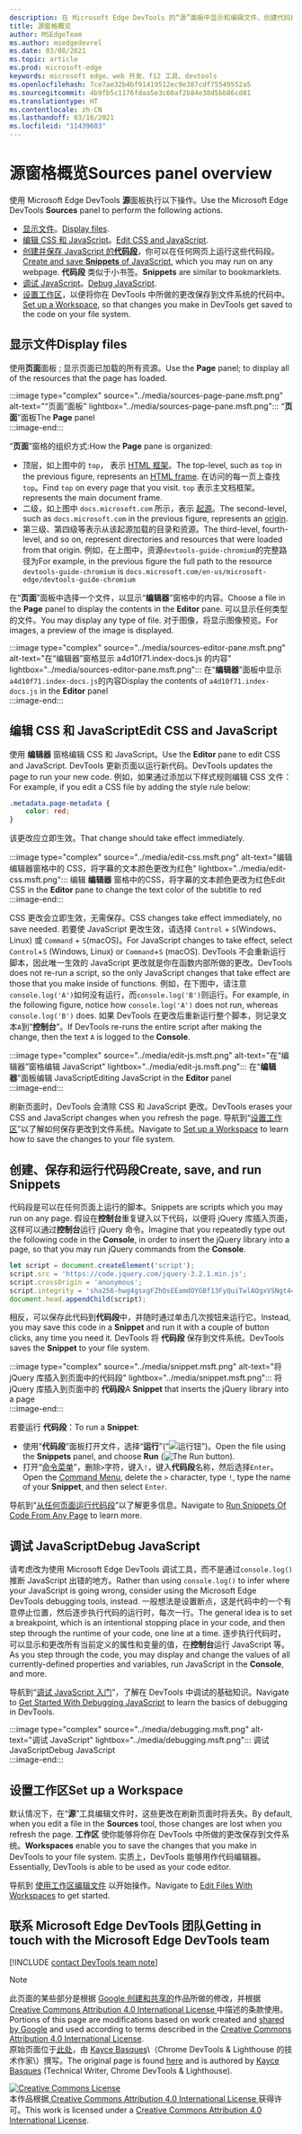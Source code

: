 ```yaml
---
description: 在 Microsoft Edge DevTools 的“源”面板中显示和编辑文件、创建代码段、调试 JavaScript 和设置工作区。
title: 源窗格概览
author: MSEdgeTeam
ms.author: msedgedevrel
ms.date: 03/08/2021
ms.topic: article
ms.prod: microsoft-edge
keywords: microsoft edge、web 开发、f12 工具、devtools
ms.openlocfilehash: 7ce7ae32b4bf91419512ec9e387cdf75549552a5
ms.sourcegitcommit: 4b9fb5c1176fdaa5e3c60af2b84e38d5bb86cd81
ms.translationtype: HT
ms.contentlocale: zh-CN
ms.lasthandoff: 03/16/2021
ms.locfileid: "11439603"
---
```

<!-- Copyright Kayce Basques 

   Licensed under the Apache License, Version 2.0 (the "License");
   you may not use this file except in compliance with the License.
   You may obtain a copy of the License at

       https://www.apache.org/licenses/LICENSE-2.0

   Unless required by applicable law or agreed to in writing, software
   distributed under the License is distributed on an "AS IS" BASIS,
   WITHOUT WARRANTIES OR CONDITIONS OF ANY KIND, either express or implied.
   See the License for the specific language governing permissions and
   limitations under the License.  -->

# <a name="sources-panel-overview"></a><span data-ttu-id="9f459-104">源窗格概览</span><span class="sxs-lookup"><span data-stu-id="9f459-104">Sources panel overview</span></span>  

<span data-ttu-id="9f459-105">使用 Microsoft Edge DevTools **源**面板执行以下操作。</span><span class="sxs-lookup"><span data-stu-id="9f459-105">Use the Microsoft Edge DevTools **Sources** panel to perform the following actions.</span></span>  

*   <span data-ttu-id="9f459-106">[显示文件](#display-files)。</span><span class="sxs-lookup"><span data-stu-id="9f459-106">[Display files](#display-files).</span></span>  
*   <span data-ttu-id="9f459-107">[编辑 CSS 和 JavaScript](#edit-css-and-javascript)。</span><span class="sxs-lookup"><span data-stu-id="9f459-107">[Edit CSS and JavaScript](#edit-css-and-javascript).</span></span>  
*   <span data-ttu-id="9f459-108">[创建并保存 JavaScript 的**代码段**](#create-save-and-run-snippets)，你可以在任何网页上运行这些代码段。</span><span class="sxs-lookup"><span data-stu-id="9f459-108">[Create and save **Snippets** of JavaScript](#create-save-and-run-snippets), which you may run on any webpage.</span></span>  <span data-ttu-id="9f459-109">**代码段** 类似于小书签。</span><span class="sxs-lookup"><span data-stu-id="9f459-109">**Snippets** are similar to bookmarklets.</span></span>  
*   <span data-ttu-id="9f459-110">[调试 JavaScript](#debug-javascript)。</span><span class="sxs-lookup"><span data-stu-id="9f459-110">[Debug JavaScript](#debug-javascript).</span></span>  
*   <span data-ttu-id="9f459-111">[设置工作区](#set-up-a-workspace)，以便将你在 DevTools 中所做的更改保存到文件系统的代码中。</span><span class="sxs-lookup"><span data-stu-id="9f459-111">[Set up a Workspace](#set-up-a-workspace), so that changes you make in DevTools get saved to the code on your file system.</span></span>  
    
## <a name="display-files"></a><span data-ttu-id="9f459-112">显示文件</span><span class="sxs-lookup"><span data-stu-id="9f459-112">Display files</span></span>  

<span data-ttu-id="9f459-113">使用**页面**面板 ; 显示页面已加载的所有资源。</span><span class="sxs-lookup"><span data-stu-id="9f459-113">Use the **Page** panel; to display all of the resources that the page has loaded.</span></span>

:::image type="complex" source="../media/sources-page-pane.msft.png" alt-text="“页面”面板" lightbox="../media/sources-page-pane.msft.png":::
   <span data-ttu-id="9f459-115">“**页面**”面板</span><span class="sxs-lookup"><span data-stu-id="9f459-115">The **Page** panel</span></span>  
:::image-end:::  

<span data-ttu-id="9f459-116">“**页面**”窗格的组织方式:</span><span class="sxs-lookup"><span data-stu-id="9f459-116">How the **Page** pane is organized:</span></span>  
*   <span data-ttu-id="9f459-117">顶层，如上图中的 `top`， 表示 [HTML 框架][W3CHtml4Frames]。</span><span class="sxs-lookup"><span data-stu-id="9f459-117">The top-level, such as `top` in the previous figure, represents an [HTML frame][W3CHtml4Frames].</span></span>  <span data-ttu-id="9f459-118">在访问的每一页上查找 `top`。</span><span class="sxs-lookup"><span data-stu-id="9f459-118">Find `top` on every page that you visit.</span></span>  `top` <span data-ttu-id="9f459-119">表示主文档框架。</span><span class="sxs-lookup"><span data-stu-id="9f459-119">represents the main document frame.</span></span>  
*   <span data-ttu-id="9f459-120">二级，如上图中 `docs.microsoft.com` 所示，表示 [起源][HtmlstandardOrigin]。</span><span class="sxs-lookup"><span data-stu-id="9f459-120">The second-level, such as `docs.microsoft.com` in the previous figure, represents an [origin][HtmlstandardOrigin].</span></span>  
*   <span data-ttu-id="9f459-121">第三级、第四级等表示从该起源加载的目录和资源。</span><span class="sxs-lookup"><span data-stu-id="9f459-121">The third-level, fourth-level, and so on, represent directories and resources that were loaded from that origin.</span></span>  <span data-ttu-id="9f459-122">例如，在上图中，资源`devtools-guide-chromium`的完整路径为</span><span class="sxs-lookup"><span data-stu-id="9f459-122">For example, in the previous figure the full path to the resource `devtools-guide-chromium` is</span></span> `docs.microsoft.com/en-us/microsoft-edge/devtools-guide-chromium`  
    
<span data-ttu-id="9f459-123">在“**页面**”面板中选择一个文件，以显示“**编辑器**”窗格中的内容。</span><span class="sxs-lookup"><span data-stu-id="9f459-123">Choose a file in the **Page** panel to display the contents in the **Editor** pane.</span></span>  <span data-ttu-id="9f459-124">可以显示任何类型的文件。</span><span class="sxs-lookup"><span data-stu-id="9f459-124">You may display any type of file.</span></span>  <span data-ttu-id="9f459-125">对于图像，将显示图像预览。</span><span class="sxs-lookup"><span data-stu-id="9f459-125">For images, a preview of the image is displayed.</span></span>  

:::image type="complex" source="../media/sources-editor-pane.msft.png" alt-text="在“编辑器”窗格显示 a4d10f71.index-docs.js 的内容" lightbox="../media/sources-editor-pane.msft.png":::
   <span data-ttu-id="9f459-127">在“**编辑器**”面板中显示`a4d10f71.index-docs.js`的内容</span><span class="sxs-lookup"><span data-stu-id="9f459-127">Display the contents of `a4d10f71.index-docs.js` in the **Editor** panel</span></span>  
:::image-end:::  

## <a name="edit-css-and-javascript"></a><span data-ttu-id="9f459-128">编辑 CSS 和 JavaScript</span><span class="sxs-lookup"><span data-stu-id="9f459-128">Edit CSS and JavaScript</span></span>  

<span data-ttu-id="9f459-129">使用 **编辑器** 窗格编辑 CSS 和 JavaScript。</span><span class="sxs-lookup"><span data-stu-id="9f459-129">Use the **Editor** pane to edit CSS and JavaScript.</span></span>  <span data-ttu-id="9f459-130">DevTools 更新页面以运行新代码。</span><span class="sxs-lookup"><span data-stu-id="9f459-130">DevTools updates the page to run your new code.</span></span>  <span data-ttu-id="9f459-131">例如，如果通过添加以下样式规则编辑 CSS 文件：</span><span class="sxs-lookup"><span data-stu-id="9f459-131">For example, if you edit a CSS file by adding the style rule below:</span></span>

```css
.metadata.page-metadata {
    color: red;
}
```

<span data-ttu-id="9f459-132">该更改应立即生效。</span><span class="sxs-lookup"><span data-stu-id="9f459-132">That change should take effect immediately.</span></span>

:::image type="complex" source="../media/edit-css.msft.png" alt-text="编辑编辑器窗格中的 CSS，将字幕的文本颜色更改为红色" lightbox="../media/edit-css.msft.png":::
   <span data-ttu-id="9f459-134">编辑 **编辑器** 窗格中的CSS，将字幕的文本颜色更改为红色</span><span class="sxs-lookup"><span data-stu-id="9f459-134">Edit CSS in the **Editor** pane to change the text color of the subtitle to red</span></span>  
:::image-end:::  

<span data-ttu-id="9f459-135">CSS 更改会立即生效，无需保存。</span><span class="sxs-lookup"><span data-stu-id="9f459-135">CSS changes take effect immediately, no save needed.</span></span>  <span data-ttu-id="9f459-136">若要使 JavaScript 更改生效，请选择 `Control` + `S`\(Windows、Linux\) 或 `Command` + `S`\(macOS\)。</span><span class="sxs-lookup"><span data-stu-id="9f459-136">For JavaScript changes to take effect, select `Control`+`S` \(Windows, Linux\) or `Command`+`S` \(macOS\).</span></span>  <span data-ttu-id="9f459-137">DevTools 不会重新运行脚本，因此唯一生效的 JavaScript 更改就是你在函数内部所做的更改。</span><span class="sxs-lookup"><span data-stu-id="9f459-137">DevTools does not re-run a script, so the only JavaScript changes that take effect are those that you make inside of functions.</span></span>  <span data-ttu-id="9f459-138">例如，在下图中，请注意`console.log('A')`如何没有运行，而`console.log('B')`则运行。</span><span class="sxs-lookup"><span data-stu-id="9f459-138">For example, in the following figure, notice how `console.log('A')` does not run, whereas `console.log('B')` does.</span></span>  <span data-ttu-id="9f459-139">如果 DevTools 在更改后重新运行整个脚本，则记录文本`A`到“**控制台**”。</span><span class="sxs-lookup"><span data-stu-id="9f459-139">If DevTools re-runs the entire script after making the change, then the text `A` is logged to the **Console**.</span></span>  

:::image type="complex" source="../media/edit-js.msft.png" alt-text="在“编辑器”窗格编辑 JavaScript" lightbox="../media/edit-js.msft.png":::
   <span data-ttu-id="9f459-141">在“**编辑器**”面板编辑 JavaScript</span><span class="sxs-lookup"><span data-stu-id="9f459-141">Editing JavaScript in the **Editor** panel</span></span>  
:::image-end:::  

<span data-ttu-id="9f459-142">刷新页面时，DevTools 会清除 CSS 和 JavaScript 更改。</span><span class="sxs-lookup"><span data-stu-id="9f459-142">DevTools erases your CSS and JavaScript changes when you refresh the page.</span></span>  <span data-ttu-id="9f459-143">导航到“[设置工作区](#set-up-a-workspace)”以了解如何保存更改到文件系统。</span><span class="sxs-lookup"><span data-stu-id="9f459-143">Navigate to [Set up a Workspace](#set-up-a-workspace) to learn how to save the changes to your file system.</span></span>  

## <a name="create-save-and-run-snippets"></a><span data-ttu-id="9f459-144">创建、保存和运行代码段</span><span class="sxs-lookup"><span data-stu-id="9f459-144">Create, save, and run Snippets</span></span>  

<span data-ttu-id="9f459-145">代码段是可以在任何页面上运行的脚本。</span><span class="sxs-lookup"><span data-stu-id="9f459-145">Snippets are scripts which you may run on any page.</span></span>  <span data-ttu-id="9f459-146">假设在**控制台**重复键入以下代码，以便将 jQuery 库插入页面，这样可以通过**控制台**运行 jQuery 命令。</span><span class="sxs-lookup"><span data-stu-id="9f459-146">Imagine that you repeatedly type out the following code in the **Console**, in order to insert the jQuery library into a page, so that you may run jQuery commands from the **Console**.</span></span>  

```javascript
let script = document.createElement('script');
script.src = 'https://code.jquery.com/jquery-3.2.1.min.js';
script.crossOrigin = 'anonymous';
script.integrity = 'sha256-hwg4gsxgFZhOsEEamdOYGBf13FyQuiTwlAQgxVSNgt4=';
document.head.appendChild(script);
```  

<span data-ttu-id="9f459-147">相反，可以保存此代码到**代码段**中，并随时通过单击几次按钮来运行它。</span><span class="sxs-lookup"><span data-stu-id="9f459-147">Instead, you may save this code in a **Snippet** and run it with a couple of button clicks, any time you need it.</span></span>  <span data-ttu-id="9f459-148">DevTools 将 **代码段** 保存到文件系统。</span><span class="sxs-lookup"><span data-stu-id="9f459-148">DevTools saves the **Snippet** to your file system.</span></span>  

:::image type="complex" source="../media/snippet.msft.png" alt-text="将 jQuery 库插入到页面中的代码段" lightbox="../media/snippet.msft.png":::
   <span data-ttu-id="9f459-150">将 jQuery 库插入到页面中的 **代码段**</span><span class="sxs-lookup"><span data-stu-id="9f459-150">A **Snippet** that inserts the jQuery library into a page</span></span>  
:::image-end:::  

<span data-ttu-id="9f459-151">若要运行 **代码段**：</span><span class="sxs-lookup"><span data-stu-id="9f459-151">To run a **Snippet**:</span></span>

*   <span data-ttu-id="9f459-152">使用“**代码段**”面板打开文件，选择“**运行**”\(“![运行钮](../media/run-snippet-icon.msft.png)”\)。</span><span class="sxs-lookup"><span data-stu-id="9f459-152">Open the file using the **Snippets** panel, and choose **Run** \(![The Run button](../media/run-snippet-icon.msft.png)\).</span></span>  
*   <span data-ttu-id="9f459-153">打开“[命令菜单][DevtoolsGuideChromiumCommandMenuIndex]”，删除`>`字符，键入`!`，键入**代码段**名称，然后选择`Enter`。</span><span class="sxs-lookup"><span data-stu-id="9f459-153">Open the [Command Menu][DevtoolsGuideChromiumCommandMenuIndex], delete the `>` character, type `!`, type the name of your **Snippet**, and then select `Enter`.</span></span>  
    
<span data-ttu-id="9f459-154">导航到“[从任何页面运行代码段][DevtoolsGuideChromiumJavascriptSnippets]”以了解更多信息。</span><span class="sxs-lookup"><span data-stu-id="9f459-154">Navigate to [Run Snippets Of Code From Any Page][DevtoolsGuideChromiumJavascriptSnippets] to learn more.</span></span>

## <a name="debug-javascript"></a><span data-ttu-id="9f459-155">调试 JavaScript</span><span class="sxs-lookup"><span data-stu-id="9f459-155">Debug JavaScript</span></span>  

<span data-ttu-id="9f459-156">请考虑改为使用 Microsoft Edge DevTools 调试工具，而不是通过`console.log()` 推断 JavaScript 出错的地方。</span><span class="sxs-lookup"><span data-stu-id="9f459-156">Rather than using `console.log()` to infer where your JavaScript is going wrong, consider using the Microsoft Edge DevTools debugging tools, instead.</span></span>  <span data-ttu-id="9f459-157">一般想法是设置断点，这是代码中的一个有意停止位置，然后逐步执行代码的运行时，每次一行。</span><span class="sxs-lookup"><span data-stu-id="9f459-157">The general idea is to set a breakpoint, which is an intentional stopping place in your code, and then step through the runtime of your code, one line at a time.</span></span>  <span data-ttu-id="9f459-158">逐步执行代码时，可以显示和更改所有当前定义的属性和变量的值，在**控制台**运行 JavaScript 等。</span><span class="sxs-lookup"><span data-stu-id="9f459-158">As you step through the code, you may display and change the values of all currently-defined properties and variables, run JavaScript in the **Console**, and more.</span></span>

<span data-ttu-id="9f459-159">导航到“[调试 JavaScript 入门][DevtoolsGuideChromiumJavascriptIndex]”，了解在 DevTools 中调试的基础知识。</span><span class="sxs-lookup"><span data-stu-id="9f459-159">Navigate to [Get Started With Debugging JavaScript][DevtoolsGuideChromiumJavascriptIndex] to learn the basics of debugging in DevTools.</span></span>

:::image type="complex" source="../media/debugging.msft.png" alt-text="调试 JavaScript" lightbox="../media/debugging.msft.png":::
   <span data-ttu-id="9f459-161">调试 JavaScript</span><span class="sxs-lookup"><span data-stu-id="9f459-161">Debug JavaScript</span></span>  
:::image-end:::  

## <a name="set-up-a-workspace"></a><span data-ttu-id="9f459-162">设置工作区</span><span class="sxs-lookup"><span data-stu-id="9f459-162">Set up a Workspace</span></span>  

<span data-ttu-id="9f459-163">默认情况下，在“**源**”工具编辑文件时，这些更改在刷新页面时将丢失。</span><span class="sxs-lookup"><span data-stu-id="9f459-163">By default, when you edit a file in the **Sources** tool, those changes are lost when you refresh the page.</span></span>  <span data-ttu-id="9f459-164">**工作区** 使你能够将你在 DevTools 中所做的更改保存到文件系统。</span><span class="sxs-lookup"><span data-stu-id="9f459-164">**Workspaces** enable you to save the changes that you make in DevTools to your file system.</span></span>  <span data-ttu-id="9f459-165">实质上，DevTools 能够用作代码编辑器。</span><span class="sxs-lookup"><span data-stu-id="9f459-165">Essentially, DevTools is able to be used as your code editor.</span></span>

<span data-ttu-id="9f459-166">导航到 [使用工作区编辑文件][DevtoolsGuideChromiumWorkspacesIndex] 以开始操作。</span><span class="sxs-lookup"><span data-stu-id="9f459-166">Navigate to [Edit Files With Workspaces][DevtoolsGuideChromiumWorkspacesIndex] to get started.</span></span>

## <a name="getting-in-touch-with-the-microsoft-edge-devtools-team"></a><span data-ttu-id="9f459-167">联系 Microsoft Edge DevTools 团队</span><span class="sxs-lookup"><span data-stu-id="9f459-167">Getting in touch with the Microsoft Edge DevTools team</span></span>  

[!INCLUDE [contact DevTools team note](../includes/contact-devtools-team-note.md)]  

<!-- links -->  

[DevtoolsGuideChromiumCommandMenuIndex]: ../command-menu/index.md "使用 Microsoft Edge DevTools 命令菜单运行命令 | Microsoft Docs"  
[DevtoolsGuideChromiumJavascriptIndex]: ../javascript/index.md "在 Microsoft Edge DevTools 中调试 JavaScript 入门 | Microsoft Docs"  
[DevtoolsGuideChromiumJavascriptSnippets]: ../javascript/snippets.md "使用 Microsoft Edge DevTools 在任意页面上运行 JavaScript 代码段 | Microsoft Docs"  
[DevtoolsGuideChromiumWorkspacesIndex]: ../workspaces/index.md "使用工作区编辑文件 | Microsoft Docs"  

[HtmlstandardOrigin]: https://html.spec.whatwg.org/multipage/origin.html#origin "源 | HTML Standard"  

[W3CHtml4Frames]: https://w3.org/TR/html401/present/frames.html "框架 | W3C"  

> [!NOTE]
> <span data-ttu-id="9f459-174">此页面的某些部分是根据 [Google 创建和共享的][GoogleSitePolicies]作品所做的修改，并根据[ Creative Commons Attribution 4.0 International License ][CCA4IL]中描述的条款使用。</span><span class="sxs-lookup"><span data-stu-id="9f459-174">Portions of this page are modifications based on work created and [shared by Google][GoogleSitePolicies] and used according to terms described in the [Creative Commons Attribution 4.0 International License][CCA4IL].</span></span>  
> <span data-ttu-id="9f459-175">原始页面位于[此处](https://developers.google.com/web/tools/chrome-devtools/sources)，由 [Kayce Basques][KayceBasques]\（Chrome DevTools \& Lighthouse 的技术作家\）撰写。</span><span class="sxs-lookup"><span data-stu-id="9f459-175">The original page is found [here](https://developers.google.com/web/tools/chrome-devtools/sources) and is authored by [Kayce Basques][KayceBasques] \(Technical Writer, Chrome DevTools \& Lighthouse\).</span></span>  

[![Creative Commons License][CCby4Image]][CCA4IL]  
<span data-ttu-id="9f459-177">本作品根据[ Creative Commons Attribution 4.0 International License ][CCA4IL]获得许可。</span><span class="sxs-lookup"><span data-stu-id="9f459-177">This work is licensed under a [Creative Commons Attribution 4.0 International License][CCA4IL].</span></span>  

[CCA4IL]: https://creativecommons.org/licenses/by/4.0  
[CCby4Image]: https://i.creativecommons.org/l/by/4.0/88x31.png  
[GoogleSitePolicies]: https://developers.google.com/terms/site-policies  
[KayceBasques]: https://developers.google.com/web/resources/contributors/kaycebasques  
